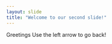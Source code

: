 ```yaml
---
layout: slide
title: "Welcome to our second slide!"
---
```

Greetings 
Use the left arrow to go back!

